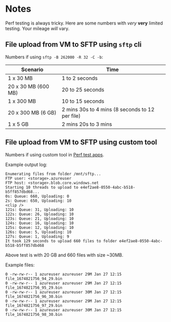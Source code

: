 # Notes

Perf testing is always tricky. Here are some
numbers with *very* **very** limited testing.
Your mileage *will* vary.

## File upload from VM to SFTP using `sftp` cli

Numbers if using `sftp -B 262000 -R 32 -C -b`:

| Scenario            | Time                                            |
| ------------------- | ----------------------------------------------- |
| 1 x 30 MB           | 1 to 2 seconds                                  |
| 20 x 30 MB (600 MB) | 20 to 25 seconds                                |
| 1 x 300 MB          | 10 to 15 seconds                                |
| 20 x 300 MB (6 GB)  | 2 mins 30s to 4 mins (8 seconds to 12 per file) |
| 1 x 5 GB            | 2 mins 20s to 3 mins                            |

## File upload from VM to SFTP using custom tool

Numbers if using custom tool in [Perf test apps](./perf/src/Perf%20test%20apps).

Example output log:

```
Enumerating files from folder /mnt/sftp...
FTP user: <storage>.azureuser
FTP host: <storage>.blob.core.windows.net
Starting 10 threads to upload to e4ef2ae8-0550-4abc-b518-b5ff857dbd68...
0s: Queue: 660, Uploading: 0
2s: Queue: 650, Uploading: 10
<clip />
121s: Queue: 31, Uploading: 10
122s: Queue: 26, Uploading: 10
123s: Queue: 21, Uploading: 10
124s: Queue: 16, Uploading: 10
125s: Queue: 12, Uploading: 10
126s: Queue: 5, Uploading: 10
127s: Queue: 1, Uploading: 9
It took 129 seconds to upload 660 files to folder e4ef2ae8-0550-4abc-b518-b5ff857dbd68
```

Above test is with 20 GB and 660 files with size ~30MB.

Example files:

```
0 -rw-rw-r-- 1 azureuser azureuser 29M Jan 27 12:15 file_1674821756_94_29.bin
0 -rw-rw-r-- 1 azureuser azureuser 29M Jan 27 12:15 file_1674821756_95_29.bin
0 -rw-rw-r-- 1 azureuser azureuser 30M Jan 27 12:15 file_1674821756_96_30.bin
0 -rw-rw-r-- 1 azureuser azureuser 29M Jan 27 12:15 file_1674821756_97_29.bin
0 -rw-rw-r-- 1 azureuser azureuser 30M Jan 27 12:15 file_1674821756_98_30.bin
```
